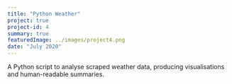 ```yaml
---
title: "Python Weather"
project: true
project-id: 4
summary: true
featuredImage: ../images/project4.png
date: "July 2020"
---
```


A Python script to analyse scraped weather data, producing visualisations and human-readable summaries. 
<!-- - Python
-  Working with dictionaries
- Visualisations with Plotly
- Writing functions -->